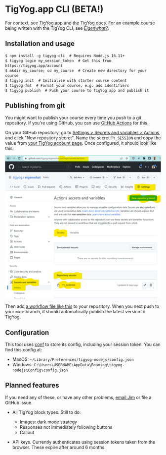# TigYog.app CLI (BETA!)

For context, see [TigYog.app](https://tigyog.app/) and [the TigYog docs](https://docs.tigyog.app/).
For an example course being written with the TigYog CLI, see [_Eigenwhat?_](https://github.com/tigyog/eigenwhat).

## Installation and usage

```shell-session
$ npm install -g tigyog-cli  # Requires Node.js 16.11+
$ tigyog login my_session_token  # Get this from https://tigyog.app/account
$ mkdir my_course; cd my_course  # Create new directory for your course
$ tigyog init  # Initialize with starter course content
$ tigyog fmt  # Format your course, e.g. add identifiers
$ tigyog publish  # Push your course to TigYog.app and publish it
```

## Publishing from git

You might want to publish your course every time you push to a git repository.
If you're using GitHub, you can use [GitHub Actions](https://docs.github.com/en/actions/quickstart) for this.

On your GitHub repository, go to [Settings > Secrets and variables > Actions](https://docs.github.com/en/actions/security-guides/encrypted-secrets), and click "New repository secret".
Name the secret `TY_SESSION` and copy the value from [your TigYog account page](https://tigyog.app/account).
Once configured, it should look like this:

![GitHub Actions secret](github_actions_secret.png)

Then add [a workflow file like this](https://github.com/tigyog/eigenwhat/blob/main/.github/workflows/publish.yml) to your repository.
When you next push to your `main` branch, it should automatically publish the latest version to TigYog.

## Configuration

This tool uses [conf](https://github.com/sindresorhus/conf) to store its config, including your session token.
You can find this config at:

* MacOS: `~/Library/Preferences/tigyog-nodejs/config.json`
* Windows: `C:\Users\USERNAME\AppData\Roaming\tigyog-nodejs\Config\config.json`

## Planned features

If you need any of these, or have any other problems,
[email Jim](mailto:jameshfisher@gmail.com) or file a GitHub issue.

* All TigYog block types.
  Still to do:

  * Images: dark mode strategy
  * Responses not immediately following buttons
  * Callout

* API keys.
  Currently authenticates using session tokens taken from the browser.
  These expire after around 6 months.

